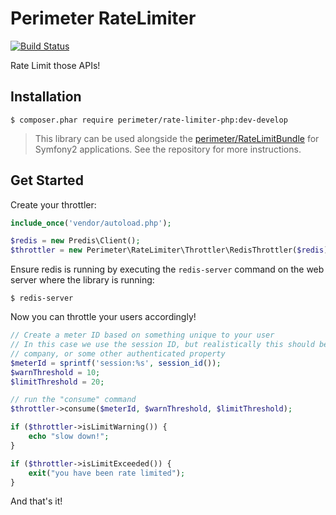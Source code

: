 Perimeter RateLimiter
=====================

[![Build Status](https://travis-ci.org/perimeter/rate-limiter-php.svg?branch=develop)](https://travis-ci.org/perimeter/RateLimiter)

Rate Limit those APIs!

Installation
------------

```
$ composer.phar require perimeter/rate-limiter-php:dev-develop
```

> This library can be used alongside the [perimeter/RateLimitBundle](https://github.com/perimeter/RateLimitBundle) for Symfony2 applications. See the repository for more instructions.

Get Started
-----------

Create your throttler:

```php
include_once('vendor/autoload.php');

$redis = new Predis\Client();
$throttler = new Perimeter\RateLimiter\Throttler\RedisThrottler($redis);
```

Ensure redis is running by executing the `redis-server` command on the web server where
the library is running:

```
$ redis-server
```

Now you can throttle your users accordingly!

```php
// Create a meter ID based on something unique to your user
// In this case we use the session ID, but realistically this should be a username,
// company, or some other authenticated property
$meterId = sprintf('session:%s', session_id());
$warnThreshold = 10;
$limitThreshold = 20;

// run the "consume" command
$throttler->consume($meterId, $warnThreshold, $limitThreshold);

if ($throttler->isLimitWarning()) {
    echo "slow down!";
}

if ($throttler->isLimitExceeded()) {
    exit("you have been rate limited");
}
```

And that's it!